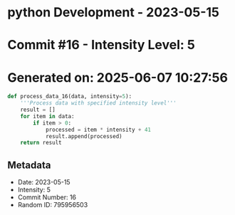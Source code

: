 ﻿# python Development - 2023-05-15
# Commit #16 - Intensity Level: 5
# Generated on: 2025-06-07 10:27:56
```python
def process_data_16(data, intensity=5):
    '''Process data with specified intensity level'''
    result = []
    for item in data:
        if item > 0:
            processed = item * intensity + 41
            result.append(processed)
    return result
```
## Metadata
- Date: 2023-05-15
- Intensity: 5
- Commit Number: 16
- Random ID: 795956503
